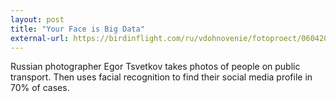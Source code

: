 ```yaml
---
layout: post
title: "Your Face is Big Data"
external-url: https://birdinflight.com/ru/vdohnovenie/fotoproect/06042016-face-big-data.html
---
```


Russian photographer Egor Tsvetkov takes photos of people on public transport. Then uses facial recognition to find their social media profile in 70% of cases. 